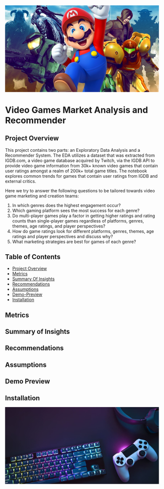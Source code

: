 ![banner](images-for-readme/videogames_banner.jpg)

# Video Games Market Analysis and Recommender

## Project Overview
This project contains two parts: an Exploratory Data Analysis and a Recommender System. The EDA utilizes a dataset that was extracted from IGDB.com, a video game database acquired by Twitch, via the IGDB API to provide video game information from 30k+ known video games that contain user ratings amongst a realm of 200k+ total game titles. The notebook explores common trends for games that contain user ratings from IGDB and external critics. 

Here we try to answer the following questions to be tailored towards video game marketing and creation teams: 
1. In which genres does the highest engagement occur?
2. Which gaming platform sees the most success for each genre?
3. Do multi-player games play a factor in getting higher ratings and rating counts than single-player games regardless of platforms, genres, themes, age ratings, and player perspectives?
4. How do game ratings look for different platforms, genres, themes, age ratings and player perspectives and discuss why?
5. What marketing strategies are best for games of each genre?

## Table of Contents
- [Project Overview](#project-overview)
- [Metrics](#metrics)
- [Summary Of Insights](#summary-of-insights)
- [Recommendations](#recommendations)
- [Assumptions](#assumptions)
- [Demo-Preview](#demo-preview)
- [Installation](#installation)

## Metrics



## Summary of Insights

## Recommendations

## Assumptions 

## Demo Preview

## Installation

![Footer](images-for-readme/gaming_footer.jpg)
